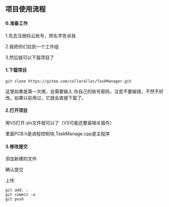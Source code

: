 ## 项目使用流程

#### 0.准备工作

1.先去注册码云账号，把名字告诉我

2.我把你们拉到一个工作组

3.然后就可以下载项目了

####  1.下载项目

```shell
git clone https://gitee.com/collaralloc/TaskManager.git
```

这里如果是第一次用，会需要输入 你自己的账号密码，注意不要输错，不然不好改。如果以前用过，它就会直接下载了。

#### 2.打开项目

用VS打开.sln文件就可以了（VS可能还要装相关插件）

里面PCB.h是进程控制块,TaskManage.cpp是主程序

#### 3.修改提交

添加新建的文件

确认提交

上传

```
git add. .
git commit -a
git push
```









